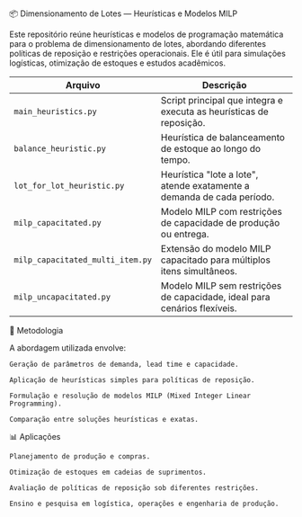 📦 Dimensionamento de Lotes — Heurísticas e Modelos MILP

Este repositório reúne heurísticas e modelos de programação matemática para o problema de dimensionamento de lotes, abordando diferentes políticas de reposição e restrições operacionais. Ele é útil para simulações logísticas, otimização de estoques e estudos acadêmicos.

| Arquivo                          | Descrição                                                                 |
|----------------------------------|---------------------------------------------------------------------------|
| `main_heuristics.py`             | Script principal que integra e executa as heurísticas de reposição.       |
| `balance_heuristic.py`           | Heurística de balanceamento de estoque ao longo do tempo.                 |
| `lot_for_lot_heuristic.py`       | Heurística "lote a lote", atende exatamente a demanda de cada período.    |
| `milp_capacitated.py`            | Modelo MILP com restrições de capacidade de produção ou entrega.          |
| `milp_capacitated_multi_item.py` | Extensão do modelo MILP capacitado para múltiplos itens simultâneos.      |
| `milp_uncapacitated.py`          | Modelo MILP sem restrições de capacidade, ideal para cenários flexíveis.  |

🧠 Metodologia

A abordagem utilizada envolve:

    Geração de parâmetros de demanda, lead time e capacidade.

    Aplicação de heurísticas simples para políticas de reposição.

    Formulação e resolução de modelos MILP (Mixed Integer Linear Programming).

    Comparação entre soluções heurísticas e exatas.

📊 Aplicações

    Planejamento de produção e compras.

    Otimização de estoques em cadeias de suprimentos.

    Avaliação de políticas de reposição sob diferentes restrições.

    Ensino e pesquisa em logística, operações e engenharia de produção.

